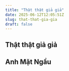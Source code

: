 ```yaml
---
title: "Thật thật giả giả"
date: 2025-06-12T12:05:51Z
slug: that-that-gia-gia
draft: false
---
```


## Thật thật giả giả

## Anh Mặt Ngầu

